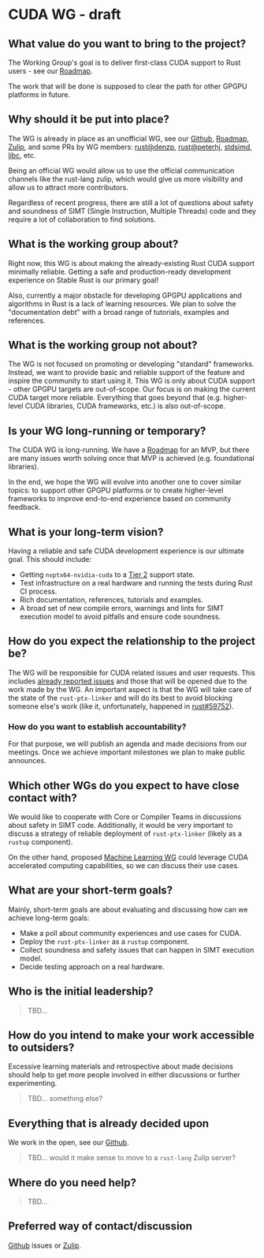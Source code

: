 # CUDA WG - draft

## What value do you want to bring to the project?

The Working Group's goal is to deliver first-class CUDA support to Rust users - see our [Roadmap].

[Roadmap]: https://github.com/rust-cuda/wg/blob/master/documents/roadmap.md
The work that will be done is supposed to clear the path for other GPGPU platforms in future.

## Why should it be put into place?

The WG is already in place as an unofficial WG, see our [Github], [Roadmap], [Zulip], and some PRs by WG members: [rust@denzp], [rust@peterhj],  [stdsimd], [libc], etc. 

Being an official WG would allow us to use the official communication channels like the rust-lang zulip, which would give us more visibility and allow us to attract more contributors.

[Github]: https://github.com/rust-cuda
[Zulip]: https://rust-cuda.zulipchat.com/
[libc]: https://github.com/rust-lang/libc/pull/1126
[stdsimd]: https://github.com/rust-lang-nursery/stdsimd/pulls?q=is%3Apr+nvptx+is%3Aclosed
[rust@denzp]: https://github.com/rust-lang/rust/pulls?utf8=%E2%9C%93&q=is%3Apr+is%3Aclosed+author%3Adenzp
[rust@peterhj]: https://github.com/rust-lang/rust/pulls?utf8=%E2%9C%93&q=is%3Apr+is%3Aclosed+author%3Apeterhj
Regardless of recent progress, there are still a lot of questions about safety and soundness of SIMT (Single Instruction, Multiple Threads) code and they require a lot of collaboration to find solutions.

## What is the working group about?

Right now, this WG is about making the already-existing Rust CUDA support minimally reliable. 
Getting a safe and production-ready development experience on Stable Rust is our primary goal!

Also, currently a major obstacle for developing GPGPU applications and algorithms in Rust is a lack of learning resources.
We plan to solve the "documentation debt" with a broad range of tutorials, examples and references.

## What is the working group not about?

The WG is not focused on promoting or developing "standard" frameworks.
Instead, we want to provide basic and reliable support of the feature and inspire the community to start using it.
This WG is only about CUDA support - other GPGPU targets are out-of-scope. Our focus is on making the current CUDA target more reliable. Everything that goes beyond that (e.g. higher-level CUDA libraries, CUDA frameworks, etc.) is also out-of-scope.

## Is your WG long-running or temporary?

The CUDA WG is long-running. We have a [Roadmap] for an MVP, but there are many issues worth solving once that MVP is achieved (e.g. foundational libraries). 

In the end, we hope the WG will evolve into another one to cover similar topics:
to support other GPGPU platforms or to create higher-level frameworks to improve end-to-end experience based on community feedback.

## What is your long-term vision?

Having a reliable and safe CUDA development experience is our ultimate goal.
This should include:

* Getting `nvptx64-nvidia-cuda` to a [Tier 2](https://forge.rust-lang.org/platform-support.html) support state.
* Test infrastructure on a real hardware and running the tests during Rust CI process.
* Rich documentation, references, tutorials and examples.
* A broad set of new compile errors, warnings and lints for SIMT execution model to avoid pitfalls and ensure code soundness.

## How do you expect the relationship to the project be?

The WG will be responsible for CUDA related issues and user requests.
This includes [already reported issues](https://github.com/rust-lang/rust/issues?q=is%3Aopen+is%3Aissue+label%3AO-NVPTX) and those that will be opened due to the work made by the WG.
An important aspect is that the WG will take care of the state of the `rust-ptx-linker` and will do its best to avoid blocking someone else's work (like it, unfortunately, happened in [rust#59752](https://github.com/rust-lang/rust/pull/59752)).

### How do you want to establish accountability?

For that purpose, we will publish an agenda and made decisions from our meetings.
Once we achieve important milestones we plan to make public announces.

## Which other WGs do you expect to have close contact with?

We would like to cooperate with Core or Compiler Teams in discussions about safety in SIMT code.
Additionally, it would be very important to discuss a strategy of reliable deployment of `rust-ptx-linker` (likely as a `rustup` component).

On the other hand, proposed [Machine Learning WG](https://internals.rust-lang.org/t/enabling-the-formation-of-new-working-groups/10218/11) could leverage CUDA accelerated computing capabilities, so we can discuss their use cases.

## What are your short-term goals?

Mainly, short-term goals are about evaluating and discussing how can we achieve long-term goals:

* Make a poll about community experiences and use cases for CUDA.
* Deploy the `rust-ptx-linker` as a `rustup` component.
* Collect soundness and safety issues that can happen in SIMT execution model.
* Decide testing approach on a real hardware.

## Who is the initial leadership?

> TBD...

## How do you intend to make your work accessible to outsiders?

Excessive learning materials and retrospective about made decisions should help to get more people involved in either discussions or further experimenting.

> TBD... something else?

## Everything that is already decided upon

We work in the open, see our [Github].

> TBD... would it make sense to move to a `rust-lang` Zulip server?

## Where do you need help?

> TBD...

## Preferred way of contact/discussion

[Github] issues or [Zulip].
